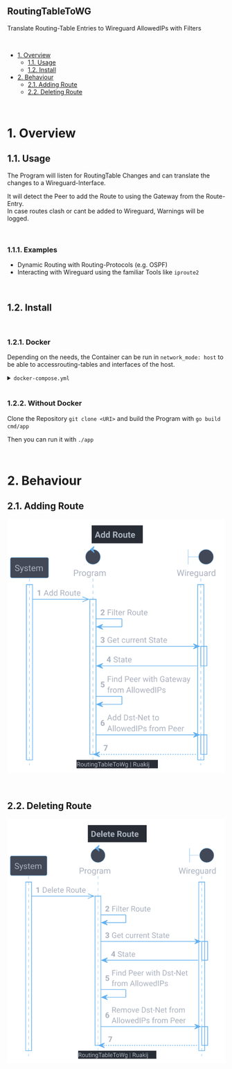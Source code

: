 RoutingTableToWG
--

Translate Routing-Table Entries to Wireguard AllowedIPs with Filters

<br>

<!-- TOC -->
- [1. Overview](#1-overview)
  - [1.1. Usage](#11-usage)
  - [1.2. Install](#12-install)
- [2. Behaviour](#2-behaviour)
  - [2.1. Adding Route](#21-adding-route)
  - [2.2. Deleting Route](#22-deleting-route)
<!-- /TOC -->

<br>

# 1. Overview 

## 1.1. Usage

The Program will listen for RoutingTable Changes and can translate the changes to a Wireguard-Interface.

It will detect the Peer to add the Route to using the Gateway from the Route-Entry.<br>
In case routes clash or cant be added to Wireguard, Warnings will be logged.

<br>

### 1.1.1. Examples

- Dynamic Routing with Routing-Protocols (e.g. OSPF)
- Interacting with Wireguard using the familiar Tools like `iproute2`

<br>

## 1.2. Install



<br>

### 1.2.1. Docker

Depending on the needs, the Container can be run in `network_mode: host` to be able to accessrouting-tables and interfaces of the host. 

<details><summary><code>docker-compose.yml</code></summary>

```yaml
version: '3'

services:
  routingTableWGTranslator:
    image: ruakij/RoutingTableWGTranslator
    restart: unless-stopped
    network_mode: "host"
    environment:
      - INTERFACE="<wgInterfaceName or empty for wg0>"
```
</details>

<br>

### 1.2.2. Without Docker

Clone the Repository `git clone <URI>` and build the Program with `go build cmd/app`

Then you can run it with `./app`

<br>

# 2. Behaviour

## 2.1. Adding Route

![](doc/add-route.svg)

<br>

## 2.2. Deleting Route

![](doc/del-route.svg)
